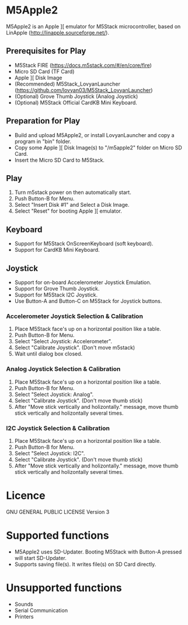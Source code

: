 # M5Apple2
M5Apple2 is an Apple ][ emulator for M5Stack microcontroller, based on LinApple (http://linapple.sourceforge.net/).

## Prerequisites for Play
* M5Stack FIRE (https://docs.m5stack.com/#/en/core/fire)
* Micro SD Card (TF Card)
* Apple ][ Disk Image
* (Recommended) M5Stack_LovyanLauncher (https://github.com/lovyan03/M5Stack_LovyanLauncher)
* (Optional) Grove Thumb Joystick (Analog Joystick)
* (Optional) M5Stack Official CardKB Mini Keyboard.

## Preparation for Play
* Build and upload M5Apple2, or install LovyanLauncher and copy a program in "bin" folder.
* Copy some Apple ][ Disk Image(s) to "/m5apple2" folder on Micro SD Card.
* Insert the Micro SD Card to M5Stack.

## Play
1. Turn m5stack power on then automatically start.
1. Push Button-B for Menu.
1. Select "Insert Disk #1" and Select a Disk Image.
1. Select "Reset" for booting Apple ][ emulator.

## Keyboard
* Support for M5Stack OnScreenKeyboard (soft keyboard).
* Support for CardKB Mini Keyboard.

## Joystick
* Support for on-board Accelerometer Joystick Emulation.
* Support for Grove Thumb Joystick.
* Support for M5Stack I2C Joystick.
* Use Button-A and Button-C on M5Stack for Joystick buttons.

### Accelerometer Joystick Selection & Calibration
1. Place M5Stack face's up on a horizontal position like a table.
1. Push Button-B for Menu.
1. Select "Select Joystick: Accelerometer".
1. Select "Calibrate Joystick". (Don't move m5stack)
1. Wait until dialog box closed.

### Analog Joystick Selection & Calibration
1. Place M5Stack face's up on a horizontal position like a table.
1. Push Button-B for Menu.
1. Select "Select Joystick: Analog".
1. Select "Calibrate Joystick". (Don't move thumb stick)
1. After "Move stick vertically and holizontally." message, move thumb stick vertically and holizontally several times.

### I2C Joystick Selection & Calibration
1. Place M5Stack face's up on a horizontal position like a table.
1. Push Button-B for Menu.
1. Select "Select Joystick: I2C".
1. Select "Calibrate Joystick". (Don't move thumb stick)
1. After "Move stick vertically and holizontally." message, move thumb stick vertically and holizontally several times.

# Licence
GNU GENERAL PUBLIC LICENSE Version 3

# Supported functions
* M5Apple2 uses SD-Updater. Booting M5Stack with Button-A pressed will start SD-Updater.
* Supports saving file(s). It writes file(s) on SD Card directly.

# Unsupported functions
* Sounds
* Serial Communication
* Printers

